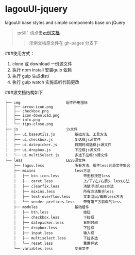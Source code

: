 # lagouUI-jquery
lagouUI base styles and simple components base on jQuery

>示例：请点击<a href="http://lagou-frontend.github.io/lagouUI-jquery/example/">示例文档 </a>
>>示例文档原文件在 gh-pages 分支下

###使用方式：

1.   clone 或 download 一份源文件<br>
2.   执行 npm install 安装gulp 依赖<br>
3.   执行 gulp 生成dist/ <br>
4.   执行 gulp watch 实施监听代码更改<br>

###源文档结构如下
``` 
├── img                     组件所用图标
│   ├── arrow-icon.png
│   ├── checkbox.png
│   ├── icon-download.png
│   ├── info.png
│   └── tips-close.png
├── js                      js文件
│   ├── ui.baseUtils.js         基础方法、工具方法
│   ├── ui.checkbox.js          复选框js源文件
│   ├── ui.datepicker.js        日期时间选框js源文件
│   ├── ui.dropbox.js           下拉框js源文件
│   └── ui.multiSelect.js       多选下拉框js源文件
└── less                    LESS源文件
    ├── lagou.less              所有方法，组件less元源文件集合
    ├── mixins                  less方法
    │   ├── btn-icon.less           带图标按钮less 
    │   ├── caret.less              上/下/左/右箭头 less方法
    │   ├── clearfix.less           清楚浮动less方法
    │   ├── mixins.less             所有方法集合less
    │   ├── text-overflow.less      文本溢出/截断less方法
    │   └── vender-prefixes.less    带有第三方前缀的less
    ├── modules                 基础组件
    │   ├── btn.less                按钮
    │   ├── checkbox.less           下拉框
    │   ├── datepicker.less         日期时间
    │   ├── dropbox.less            下拉框
    │   ├── input.less              输入框
    │   ├── multiselect.less        下拉多选
    │   └── reset.less              重置样式
    └── variables.less          变量文件    
``` 
